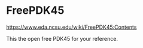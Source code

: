 # FreePDK45

https://www.eda.ncsu.edu/wiki/FreePDK45:Contents

This the open free PDK45 for your reference.
